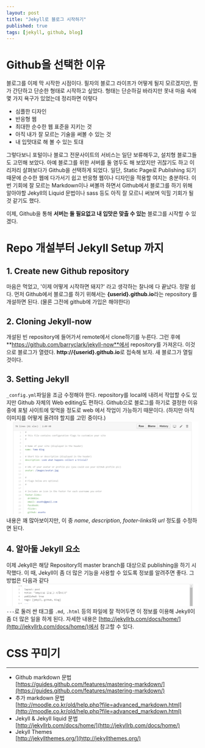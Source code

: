 ```yaml
---
layout: post
title: "Jekyll로 블로그 시작하기"
published: true
tags: [jekyll, github, blog]
---
```


# Github을 선택한 이유
블로그를 이제 막 시작한 시점이다. 필자의 블로그 라이프가 어떻게 될지 모르겠지만, 뭔가 간단하고 단순한 형태로 시작하고 싶었다. 형태는 단순하길 바라지만 못내 마음 속에 몇 가지 욕구가 있었는데 정리하면 이렇다

- 심플한 디자인
- 반응형 웹
- 최대한 순수한 웹 표준을 지키는 것
- 아직 내가 잘 모르는 기술을 써볼 수 있는 것
- 내 입맛대로 해 볼 수 있는 토대

그렇다보니 포털이나 블로그 전문사이트의 서비스는 일단 보류해두고, 설치형 블로그들도 고민해 보았다. 아예 블로그를 위한 서버를 둘 염두도 해 보았지만 귀찮기도 하고 이리저리 살펴보다가 Github을 선택하게 되었다. 일단, Static Page로 Publishing 되기 때문에 순수한 웹에 다가서기 쉽고 반응형 웹이나 디자인을 적용할 여지는 충분하다. 이번 기회에 잘 모르는 Markdown이나 써볼까 하면서 Github에서 블로그를 하기 위해 알아야할 Jekyll의 Liquid 문법이나 sass 등도 아직 잘 모르니 써보며 익힐 기회가 될 것 같기도 했다.

이제, Github을 통해 **서버는 둘 필요없고 내 입맛은 맞출 수 있는** 블로그를 시작할 수 있겠다.

<!-- more -->

# Repo 개설부터 Jekyll Setup 까지
## 1. Create new Github repository  
마음은 먹었고, '이제 어떻게 시작하면 돼지?' 라고 생각하는 찰나에 다 끝났다. 정말 쉽다. 먼저 Github에서 블로그를 하기 위해서는 **{userid}.github.io**라는 repository 를 개설하면 된다. (물론 그전에 github에 가입은 해야한다)

## 2. Cloning Jekyll-now  
개설된 빈 repository에 들어가서 remote에서 clone하기를 누른다. 그런 후에 **https://github.com/barryclark/jekyll-now**에서 repository를 가져온다. 이것으로 블로그가 열렸다. **http://{userid}.github.io**로 접속해 보자. 새 블로그가 열릴 것이다.

## 3. Setting Jekyll  
`_config.yml`파일을 조금 수정해야 한다. repository를 local에 내려서 작업할 수도 있지만 Github 자체의 Web editing도 편하다. Github으로 블로그를 하기로 결정한 이유 중에 포털 사이트에 맞먹을 정도로 web 에서 작업이 가능하기 때문이다. (하지만 아직 이미지를 어떻게 올려야 할지를 고민 중이다.)
![_config.yml](/images/configyml.png)
내용은 꽤 많아보이지만, 이 중 *name*, *description*, *footer-links*와 *url* 정도를 수정하면 된다.

## 4. 알아둘 Jekyll 요소  
이제 Jekyll은 해당 Repository의 master branch를 대상으로 publishing을 하기 시작했다. 이 때, Jekyll이 좀 더 많은 기능을 사용할 수 있도록 정보를 알려주면 좋다. 그 방법은 다음과 같다
![tag](/images/tag.png)
`---`로 둘러 싼 태그를 `.md`, `.html` 등의 파일에 잘 적어두면 이 정보를 이용해 Jekyll이 좀 더 많은 일을 하게 된다. 자세한 내용은 [http://jekyllrb.com/docs/home/](http://jekyllrb.com/docs/home/)에서 참고할 수 있다.

# CSS 꾸미기


---------------------------------------

- Github markdown 문법  
  [https://guides.github.com/features/mastering-markdown/](https://guides.github.com/features/mastering-markdown/)
- 추가 markdown 문법  
  [http://moodle.co.kr/old/help.php?file=advanced_markdown.html](http://moodle.co.kr/old/help.php?file=advanced_markdown.html)
- Jekyll & Jekyll liquid 문법  
  [http://jekyllrb.com/docs/home/](http://jekyllrb.com/docs/home/)
- Jekyll Themes  
  [http://jekyllthemes.org/](http://jekyllthemes.org/)
